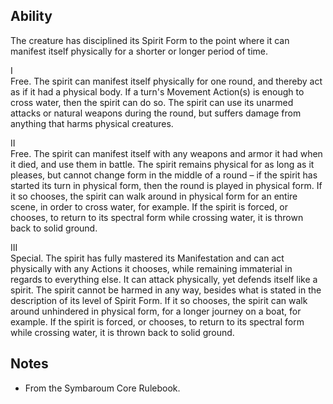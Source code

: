 ## Ability
The creature has disciplined its Spirit Form to the point where it can manifest itself physically for a shorter or longer period of time.

I<br>Free. The spirit can manifest itself physically for one round, and thereby act as if it had a physical body. If a turn's Movement Action(s) is enough to cross water, then the spirit can do so. The spirit can use its unarmed attacks or natural weapons during the round, but suffers damage from anything that harms physical creatures.

II<br>Free. The spirit can manifest itself with any weapons and armor it had when it died, and use them in battle. The spirit remains physical for as long as it pleases, but cannot change form in the middle of a round – if the spirit has started its turn in physical form, then the round is played in physical form. If it so chooses, the spirit can walk around in physical form for an entire scene, in order to cross water, for example. If the spirit is forced, or chooses, to return to its spectral form while crossing water, it is thrown back to solid ground.

III<br>Special. The spirit has fully mastered its Manifestation and can act physically with any Actions it chooses, while remaining immaterial in regards to everything else. It can attack physically, yet defends itself like a spirit. The spirit cannot be harmed in any way, besides what is stated in the description of its level of Spirit Form. If it so chooses, the spirit can walk around unhindered in physical form, for a longer journey on a boat, for example. If the spirit is forced, or chooses, to return to its spectral form while crossing water, it is thrown back to solid ground.
## Notes
* From the Symbaroum Core Rulebook.
